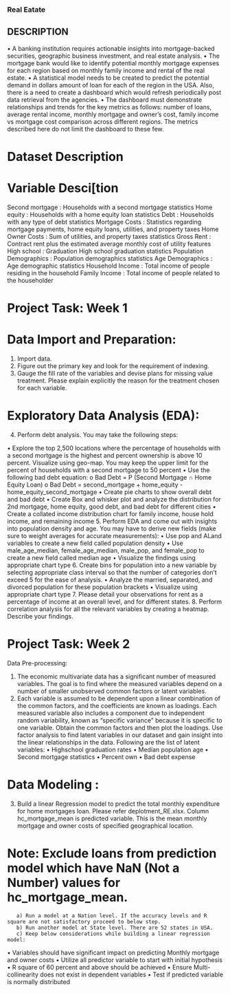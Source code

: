 ### Real Eatate

## DESCRIPTION
•	A banking institution requires actionable insights into mortgage-backed securities, geographic business investment, and real estate analysis. 
•	The mortgage bank would like to identify potential monthly mortgage expenses for each region based on monthly family income and rental of the real estate.
•	A statistical model needs to be created to predict the potential demand in dollars amount of loan for each of the region in the USA. Also, there is a need to create a dashboard which would refresh periodically post data retrieval from the agencies.
•	The dashboard must demonstrate relationships and trends for the key metrics as follows: number of loans, average rental income, monthly mortgage and owner’s cost, family income vs mortgage cost comparison across different regions. The metrics described here do not limit the dashboard to these few.

# Dataset Description
 
# Variable                   	  Desci[tion

Second mortgage :              Households with a second mortgage statistics
Home equity     :              	Households with a home equity loan statistics
Debt            :              	Households with any type of debt statistics
Mortgage Costs	 :               Statistics regarding mortgage payments, home equity loans, utilities, and property taxes
Home Owner Costs :              Sum of utilities, and property taxes statistics
Gross Rent	     :               Contract rent plus the estimated average monthly cost of utility features
High school     :               Graduation	High school graduation statistics
Population Demographics	:       Population demographics statistics
Age Demographics	 :             Age demographic statistics
Household Income	 :             Total income of people residing in the household
Family Income	    :             Total income of people related to the householder

# Project Task: Week 1

# Data Import and Preparation:
1.	Import data. 
2.	Figure out the primary key and look for the requirement of indexing.
3.	Gauge the fill rate of the variables and devise plans for missing value treatment. Please explain explicitly the reason for the treatment chosen for each variable.

# Exploratory Data Analysis (EDA):
4.	Perform debt analysis. You may take the following steps:

•	Explore the top 2,500 locations where the percentage of households with a second mortgage is the highest and percent ownership is above 10 percent. Visualize using geo-map. You may keep the upper limit for the percent of households with a second mortgage to 50 percent
•	Use the following bad debt equation:
o	Bad Debt = P (Second Mortgage ∩ Home Equity Loan)
o	Bad Debt = second_mortgage + home_equity - home_equity_second_mortgage
•	Create pie charts  to show overall debt and bad debt
•	Create Box and whisker plot and analyze the distribution for 2nd mortgage, home equity, good debt, and bad debt for different cities
•	Create a collated income distribution chart for family income, house hold income, and remaining income
5.	Perform EDA and come out with insights into population density and age. You may have to derive new fields (make sure to weight averages for accurate measurements): 
•	Use pop and ALand variables to create a new field called population density
•	Use male_age_median, female_age_median, male_pop, and female_pop to create a new field called median age
•	Visualize the findings using appropriate chart type
6.	Create bins for population into a new variable by selecting appropriate class interval so that the number of categories don’t exceed 5 for the ease of analysis.
•	Analyze the married, separated, and divorced population for these population brackets
•	Visualize using appropriate chart type
7.	Please detail your observations for rent as a percentage of income at an overall level, and for different states.
8.	Perform correlation analysis for all the relevant variables by creating a heatmap. Describe your findings.
 
# Project Task: Week 2

Data Pre-processing:
1.	The economic multivariate data has a significant number of measured variables. The goal is to find where the measured variables depend on a number of smaller unobserved common factors or latent variables. 
2.	Each variable is assumed to be dependent upon a linear combination of the common factors, and the coefficients are known as loadings. Each measured variable also includes a component due to independent random variability, known as “specific variance” because it is specific to one variable. Obtain the common factors and then plot the loadings. Use factor analysis to find latent variables in our dataset and gain insight into the linear relationships in the data. 
       Following are the list of latent variables:
•	Highschool graduation rates
•	Median population age
•	Second mortgage statistics
•	Percent own
•	Bad debt expense
 
# Data Modeling :
3.	Build a linear Regression model to predict the total monthly expenditure for home mortgages loan. 
       Please refer deplotment_RE.xlsx. Column hc_mortgage_mean is predicted variable. This is the mean monthly mortgage and owner costs of specified geographical location.
 #      Note: Exclude loans from prediction model which have NaN (Not a Number) values for hc_mortgage_mean. 
       a) Run a model at a Nation level. If the accuracy levels and R square are not satisfactory proceed to below step.
       b) Run another model at State level. There are 52 states in USA.
       c) Keep below considerations while building a linear regression model:
•	Variables should have significant impact on predicting Monthly mortgage and owner costs
•	Utilize all predictor variable to start with initial hypothesis
•	R square of 60 percent and above should be achieved
•	Ensure Multi-collinearity does not exist in dependent variables
•	Test if predicted variable is normally distributed
